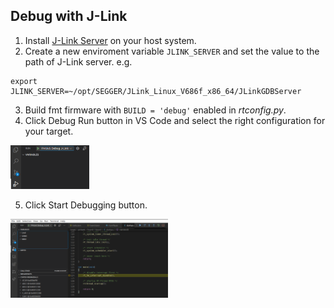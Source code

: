 
## Debug with J-Link

1. Install [J-Link Server](https://www.segger.com/downloads/jlink/) on your host system.
2. Create a new enviroment variable `JLINK_SERVER` and set the value to the path of J-Link server. e.g.

```
export JLINK_SERVER=~/opt/SEGGER/JLink_Linux_V686f_x86_64/JLinkGDBServer
```

3. Build fmt firmware with `BUILD = 'debug'` enabled in *rtconfig.py*.
4. Click Debug Run button in VS Code and select the right configuration for your target.

<img src="figures/jlink1.png" width="25%">

5. Click Start Debugging button.

<img src="figures/jlink2.png" width="50%">
